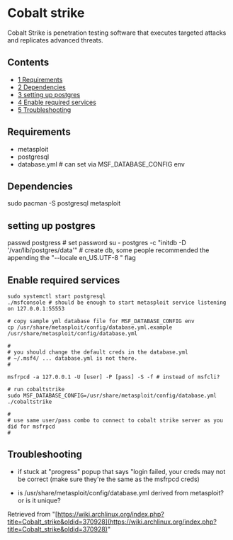 # Cobalt strike

Cobalt Strike is penetration testing software that executes targeted attacks and replicates advanced threats.

## Contents

*   [1 Requirements](#Requirements)
*   [2 Dependencies](#Dependencies)
*   [3 setting up postgres](#setting_up_postgres)
*   [4 Enable required services](#Enable_required_services)
*   [5 Troubleshooting](#Troubleshooting)

## Requirements

*   metasploit
*   postgresql
*   database.yml # can set via MSF_DATABASE_CONFIG env

## Dependencies

sudo pacman -S postgresql metasploit

## setting up postgres

passwd postgress # set password
su - postgres -c "initdb -D '/var/lib/postgres/data'" # create db, some people recommended the appending the "--locale en_US.UTF-8 " flag

## Enable required services

```
sudo systemctl start postgresql
./msfconsole # should be enough to start metasploit service listening on 127.0.0.1:55553

```

```
# copy sample yml database file for MSF_DATABASE_CONFIG env
cp /usr/share/metasploit/config/database.yml.example  /usr/share/metasploit/config/database.yml 

```

```
#
# you should change the default creds in the database.yml
# ~/.msf4/ ... database.yml is not there.
#

```

```
msfrpcd -a 127.0.0.1 -U [user] -P [pass] -S -f # instead of msfcli?

```

```
# run cobaltstrike
sudo MSF_DATABASE_CONFIG=/usr/share/metasploit/config/database.yml ./cobaltstrike

```

```
#
# use same user/pass combo to connect to cobalt strike server as you did for msfrpcd 
#

```

## Troubleshooting

*   if stuck at "progress" popup that says "login failed, your creds may not be correct (make sure they're the same as the msfrpcd creds)

*   is /usr/share/metasploit/config/database.yml derived from metasploit? or is it unique?

Retrieved from "[https://wiki.archlinux.org/index.php?title=Cobalt_strike&oldid=370928](https://wiki.archlinux.org/index.php?title=Cobalt_strike&oldid=370928)"